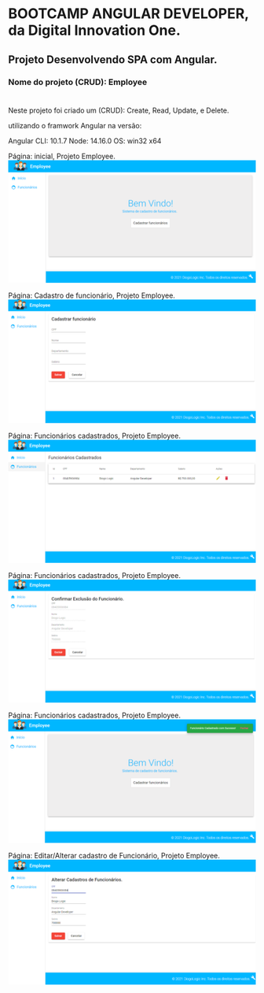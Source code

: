 # BOOTCAMP ANGULAR DEVELOPER, da Digital Innovation One.
## Projeto Desenvolvendo SPA com Angular. 
### Nome do projeto (CRUD): Employee 
#
Neste projeto foi criado um (CRUD): Create, Read, Update, e Delete.

utilizando o framwork Angular na versão:

Angular CLI: 10.1.7
Node: 14.16.0
OS: win32 x64


Página: inicial, Projeto Employee. 
![employeeImg1](https://github.com/DiogoLogic/Pojeto-Desenvolvendo-SPA-com-Angular-DIO-BootCamp-Avanade/blob/main/img1.png)


Página: Cadastro de funcionário, Projeto Employee.
![employeeImg2](https://github.com/DiogoLogic/Pojeto-Desenvolvendo-SPA-com-Angular-DIO-BootCamp-Avanade/blob/main/img2.png)

Página: Funcionários cadastrados, Projeto Employee. 
![employeeImg3](https://github.com/DiogoLogic/Pojeto-Desenvolvendo-SPA-com-Angular-DIO-BootCamp-Avanade/blob/main/img3.png)

Página: Funcionários cadastrados, Projeto Employee. 
![employeeImg4](https://github.com/DiogoLogic/Pojeto-Desenvolvendo-SPA-com-Angular-DIO-BootCamp-Avanade/blob/main/img4.png)

Página: Funcionários cadastrados, Projeto Employee. 
![employeeImg5](https://github.com/DiogoLogic/Pojeto-Desenvolvendo-SPA-com-Angular-DIO-BootCamp-Avanade/blob/main/img5.png)

Página: Editar/Alterar cadastro de Funcionário, Projeto Employee. 
![employeeImg5](https://github.com/DiogoLogic/Pojeto-Desenvolvendo-SPA-com-Angular-DIO-BootCamp-Avanade/blob/main/img6.png)



